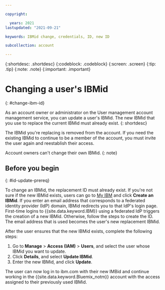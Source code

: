 ```yaml
---

copyright:

  years: 2021
lastupdated: "2021-09-21"

keywords: IBMid change, credentials, ID, new ID

subcollection: account

---
```


{:shortdesc: .shortdesc}
{:codeblock: .codeblock}
{:screen: .screen}
{:tip: .tip}
{:note: .note}
{:important: .important}

# Changing a user's IBMid
{: #change-ibm-id}


As an account owner or administrator on the User management account management service, you can update a user's IBMid. The new IBMid that you use to replace the current IBMid must already exist.
{: shortdesc}

The IBMid you're replacing is removed from the account. If you need the existing IBMid to continue to be a member of the account, you must invite the user again and reestablish their access.

Account owners can't change their own IBMid. 
{: note}

## Before you begin
{: #id-update-prereq}

To change an IBMid, the replacement ID must already exist. If you're not sure if the new IBMid exists, users can go to [My IBM](myibm.ibm.com) and click **Create an IBMid**. If you enter an email address that corresponds to a federated identity provider (IdP) domain, IBMid redirects you to that IdP's login page. First-time logins to {{site.data.keyword.IBM}} using a federated IdP triggers the creation of a new IBMid. Otherwise, follow the steps to create the ID. The email address that is used becomes the user's new replacement IBMid. 

After the user ensures that the new IBMid exists, complete the following steps:  

1. Go to **Manage** > **Access (IAM)** > **Users**, and select the user whose IBMid you want to update. 
2. Click **Details**, and select **Update IBMid**.
3. Enter the new IBMid, and click **Update**. 

The user can now log in to ibm.com with their new IMBid and continue working in the {{site.data.keyword.Bluemix_notm}} account with the access assigned to their previously used IBMid. 
